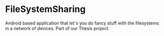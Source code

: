 # FileSystemSharing
Android based application that let's you do fancy stuff with the filesystems in a network of devices.
Part of our Thesis project. 
